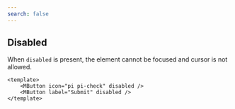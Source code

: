 ```yaml
---
search: false
---
```


## Disabled

When `disabled` is present, the element cannot be focused and cursor is not allowed.

<DemoContainer>
<MButton icon="pi pi-check" disabled />
<MButton label="Submit" disabled/>
</DemoContainer>

```vue
<template>
	<MButton icon="pi pi-check" disabled />
	<MButton label="Submit" disabled />
</template>
```
